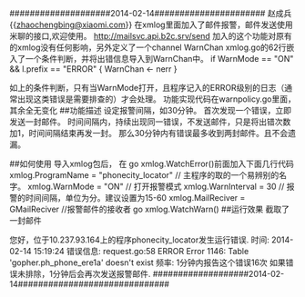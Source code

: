 ####################2014-02-14######################
赵成兵 {{zhaochengbing@xiaomi.com}}
在xmlog里面加入了邮件报警，邮件发送使用米聊的接口,欢迎使用。
    http://mailsvc.api.b2c.srv/send
加入的这个功能对原有的xmlog没有任何影响，另外定义了一个channel WarnChan
xmlog.go的62行嵌入了一个条件判断，并将出错信息导入到WarnChan中。
    if WarnMode == "ON" && l.prefix == "ERROR" {
            WarnChan <- nerr
     }

如上的条件判断，只有当WarnMode打开，且程序记入的ERROR级别的日志（通常出现这类错误是需要排查的）才会处理。
功能实现代码在warnpolicy.go里面，其余全无变化
##功能描述
    设定报警间隔，如30分钟。
    首次发现一个错误，立即发送一封邮件。
    时间间隔内，持续出现同一错误，不发送邮件，只是将出错次数加1，时间间隔结束再发一封。
    那么30分钟内有错误最多收到两封邮件。且不会遗漏。

##如何使用
    导入xmlog包后，
    在 go xmlog.WatchError()前面加入下面几行代码
    xmlog.ProgramName = "phonecity_locator"  // 主程序的取的一个易辨别的名字。
    xmlog.WarnMode = "ON"   // 打开报警模式
    xmlog.WarnInterval = 30 // 报警的时间间隔，单位为分。建议设置为15-60
    xmlog.MailReciver = GMailReciver    //报警邮件的接收者
    go xmlog.WatchWarn()
##运行效果
    截取了一封邮件


    
您好，位于10.237.93.164上的程序phonecity_locator发生运行错误.
时间: 2014-02-14 15:19:24
错误信息: request.go:58 ERROR Error 1146: Table 'gopher.ph_phone_ere1a' doesn't exist
频率: 1分钟内报告这个错误16次
如果错误未排除，1分钟后会再次发送报警邮件. 
###################2014-02-14##############################
